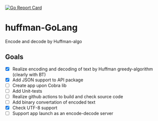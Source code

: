 [![Go Report Card](https://goreportcard.com/badge/github.com/makometr/huffman-GoLang)](https://goreportcard.com/report/github.com/makometr/huffman-GoLang)

# huffman-GoLang

Encode and decode by Huffman-algo

## Goals

- [x] Realize encoding and decoding of text by Huffman greedy-algorithm (clearly with BT)
- [x] Add JSON support to API package
- [ ] Create app upon Cobra lib
- [ ] Add Unit-tests
- [ ] Realize github actions to build and check source code
- [ ] Add binary convertation of encoded text
- [x] Check UTF-8 support
- [ ] Support app launch as an encode-decode server
